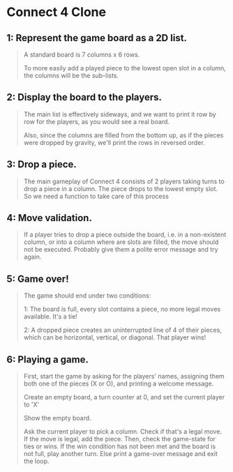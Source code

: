 # Connect 4 Clone

## 1: Represent the game board as a 2D list.
> A standard board is 7 columns x 6 rows.
>
> To more easily add a played piece to the lowest open slot in
> a column, the columns will be the sub-lists.

## 2: Display the board to the players.
> The main list is effectively sideways, and we want to print it
> row by row for the players, as you would see a real board.
> 
> Also, since the columns are filled from the bottom up, as if the 
> pieces were dropped by gravity, we'll print the rows in reversed 
> order.

## 3: Drop a piece.
> The main gameplay of Connect 4 consists of 2 players taking turns
> to drop a piece in a column. The piece drops to the lowest empty slot.
> So we need a function to take care of this process

## 4: Move validation.
> If a player tries to drop a piece outside the board, i.e. in a
> non-existent column, or into a column where are slots are filled,
> the move should not be executed. Probably give them a polite 
> error message and try again.

## 5: Game over!
> The game should end under two conditions:
>
> 1: The board is full, every slot contains a piece, no more legal
> moves available. It's a tie!
> 
> 2: A dropped piece creates an uninterrupted line of 4 of their pieces,
> which can be horizontal, vertical, or diagonal. That player wins!

## 6: Playing a game.
> First, start the game by asking for the players' names, assigning
> them both one of the pieces (X or O), and printing a welcome message.
> 
> Create an empty board, a turn counter at 0, and set the current player
> to 'X'
> 
> Show the empty board.
> 
> Ask the current player to pick a column. Check if that's a legal move.
> If the move is legal, add the piece.
> Then, check the game-state for ties or wins.
> If the win condition has not been met and the board is not full, 
> play another turn.
> Else print a game-over message and exit the loop.